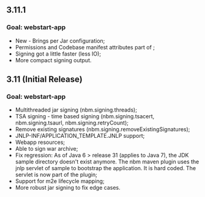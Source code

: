 3.11.1
------

### Goal: webstart-app

  * New <jarsConfigs> - Brings per Jar configuration;
  * Permissions and Codebase manifest attributes part of <jarsConfig>;
  * Signing got a little faster (less IO);
  * More compact signing output.

3.11 (Initial Release)
----

### Goal: webstart-app

  * Multithreaded jar signing (nbm.signing.threads);
  * TSA signing - time based signing (nbm.signing.tsacert, nbm.signing.tsaurl, nbm.signing.retryCount);
  * Remove existing signatures (nbm.signing.removeExistingSignatures);
  * JNLP-INF/APPLICATION_TEMPLATE.JNLP support;
  * Webapp resources;
  * Able to sign war archive;
  * Fix regression: As of Java 6 > release 31 (applies to Java 7), the JDK sample directory doesn't exist anymore. The nbm maven plugin uses the jnlp servlet of sample to bootstrap the application. It is hard coded. The servlet is now part of the plugin;
  * Support for m2e lifecycle mapping;
  * More robust jar signing to fix edge cases.


